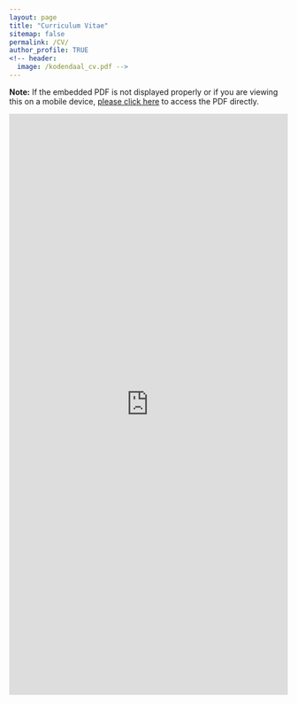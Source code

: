```yaml
---
layout: page
title: "Curriculum Vitae"
sitemap: false
permalink: /CV/
author_profile: TRUE
<!-- header:
  image: /kodendaal_cv.pdf -->
---
```



**Note:** If the embedded PDF is not displayed properly or if you are viewing this on a mobile device, <a href="https://kodendaal.github.io/assets/kodendaal_cv_full.pdf" target="_blank">please click here</a> to access the PDF directly.

<iframe src="https://kodendaal.github.io/assets/kodendaal_cv_full.pdf" type="application/pdf" style="overflow: false; -webkit-overflow-scrolling: touch; border: none;" scrolling="yes" width="100%" height="1050"> </iframe>

